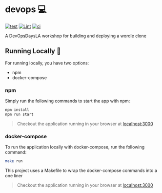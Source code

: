 # devops 💻

[![test](https://github.com/DevOpsDaysLA/devops/actions/workflows/test.yml/badge.svg)](https://github.com/DevOpsDaysLA/devops/actions/workflows/test.yml) [![Lint](https://github.com/DevOpsDaysLA/devops/actions/workflows/lint.yml/badge.svg)](https://github.com/DevOpsDaysLA/devops/actions/workflows/lint.yml) [![ci](https://github.com/DevOpsDaysLA/devops/actions/workflows/ci.yml/badge.svg)](https://github.com/DevOpsDaysLA/devops/actions/workflows/ci.yml)

A DevOpsDaysLA workshop for building and deploying a wordle clone

## Running Locally 🔨

For running locally, you have two options:

- npm
- docker-compose

### npm

Simply run the following commands to start the app with npm:

```bash
npm install
npm run start
```

> Checkout the application running in your browser at [localhost:3000](http://localhost:3000)

### docker-compose

To run the application locally with docker-compose, run the following command:

```bash
make run
```

This project uses a Makefile to wrap the docker-compose commands into a one liner

> Checkout the application running in your browser at [localhost:3000](http://localhost:3000)
